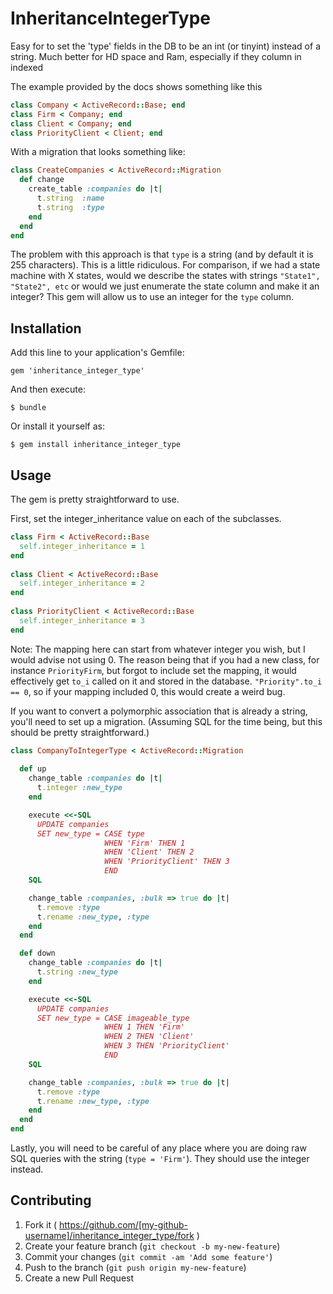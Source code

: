 # InheritanceIntegerType

Easy for to set the 'type' fields in the DB to be an int (or tinyint) instead of a string. Much better for HD space and Ram, especially if they column in indexed

The example provided by the docs shows something like this
```ruby
class Company < ActiveRecord::Base; end
class Firm < Company; end
class Client < Company; end
class PriorityClient < Client; end
```

With a migration that looks something like:
```ruby
class CreateCompanies < ActiveRecord::Migration
  def change
    create_table :companies do |t|
      t.string  :name
      t.string  :type
    end
  end
end
```

The problem with this approach is that `type` is a string (and by default it is 255 characters). This is a little ridiculous. For comparison, if we had a state machine with X states, would we describe the states with strings `"State1", "State2", etc` or would we just enumerate the state column and make it an integer? This gem will allow us to use an integer for the `type` column. 

## Installation

Add this line to your application's Gemfile:

    gem 'inheritance_integer_type'

And then execute:

    $ bundle

Or install it yourself as:

    $ gem install inheritance_integer_type

## Usage

The gem is pretty straightforward to use.

First, set the integer_inheritance value on each of the subclasses. 
```ruby
class Firm < ActiveRecord::Base
  self.integer_inheritance = 1
end
 
class Client < ActiveRecord::Base
  self.integer_inheritance = 2
end
 
class PriorityClient < ActiveRecord::Base
  self.integer_inheritance = 3
end
```


Note: The mapping here can start from whatever integer you wish, but I would advise not using 0. The reason being that if you had a new class, for instance `PriorityFirm`,  but forgot to include set the mapping, it would effectively get `to_i` called on it and stored in the database. `"Priority".to_i == 0`, so if your mapping included 0, this would create a weird bug. 

If you want to convert a polymorphic association that is already a string, you'll need to set up a migration. (Assuming SQL for the time being, but this should be pretty straightforward.)
```ruby
class CompanyToIntegerType < ActiveRecord::Migration
  
  def up
    change_table :companies do |t|
      t.integer :new_type
    end

    execute <<-SQL
      UPDATE companies
      SET new_type = CASE type
                     WHEN 'Firm' THEN 1
                     WHEN 'Client' THEN 2
                     WHEN 'PriorityClient' THEN 3
                     END
    SQL

    change_table :companies, :bulk => true do |t|
      t.remove :type
      t.rename :new_type, :type
    end
  end

  def down
    change_table :companies do |t|
      t.string :new_type
    end

    execute <<-SQL
      UPDATE companies
      SET new_type = CASE imageable_type
                     WHEN 1 THEN 'Firm'
                     WHEN 2 THEN 'Client'
                     WHEN 3 THEN 'PriorityClient'
                     END
    SQL

    change_table :companies, :bulk => true do |t|
      t.remove :type
      t.rename :new_type, :type
    end
  end
end
```

Lastly, you will need to be careful of any place where you are doing raw SQL queries with the string (`type = 'Firm'`). They should use the integer instead.

## Contributing

1. Fork it ( https://github.com/[my-github-username]/inheritance_integer_type/fork )
2. Create your feature branch (`git checkout -b my-new-feature`)
3. Commit your changes (`git commit -am 'Add some feature'`)
4. Push to the branch (`git push origin my-new-feature`)
5. Create a new Pull Request
